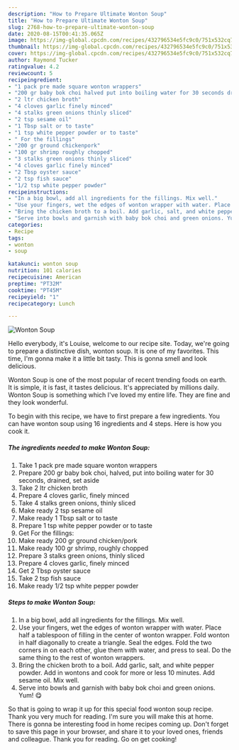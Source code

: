 ```yaml
---
description: "How to Prepare Ultimate Wonton Soup"
title: "How to Prepare Ultimate Wonton Soup"
slug: 2768-how-to-prepare-ultimate-wonton-soup
date: 2020-08-15T00:41:35.065Z
image: https://img-global.cpcdn.com/recipes/432796534e5fc9c0/751x532cq70/wonton-soup-recipe-main-photo.jpg
thumbnail: https://img-global.cpcdn.com/recipes/432796534e5fc9c0/751x532cq70/wonton-soup-recipe-main-photo.jpg
cover: https://img-global.cpcdn.com/recipes/432796534e5fc9c0/751x532cq70/wonton-soup-recipe-main-photo.jpg
author: Raymond Tucker
ratingvalue: 4.2
reviewcount: 5
recipeingredient:
- "1 pack pre made square wonton wrappers"
- "200 gr baby bok choi halved put into boiling water for 30 seconds drained set aside"
- "2 ltr chicken broth"
- "4 cloves garlic finely minced"
- "4 stalks green onions thinly sliced"
- "2 tsp sesame oil"
- "1 Tbsp salt or to taste"
- "1 tsp white pepper powder or to taste"
- " For the fillings"
- "200 gr ground chickenpork"
- "100 gr shrimp roughly chopped"
- "3 stalks green onions thinly sliced"
- "4 cloves garlic finely minced"
- "2 Tbsp oyster sauce"
- "2 tsp fish sauce"
- "1/2 tsp white pepper powder"
recipeinstructions:
- "In a big bowl, add all ingredients for the fillings. Mix well."
- "Use your fingers, wet the edges of wonton wrapper with water. Place half a tablespoon of filling in the center of wonton wrapper. Fold wonton in half diagonally to create a triangle. Seal the edges. Fold the two corners in on each other, glue them with water, and press to seal. Do the same thing to the rest of wonton wrappers."
- "Bring the chicken broth to a boil. Add garlic, salt, and white pepper powder. Add in wontons and cook for more or less 10 minutes. Add sesame oil. Mix well."
- "Serve into bowls and garnish with baby bok choi and green onions. Yum! 😋"
categories:
- Recipe
tags:
- wonton
- soup

katakunci: wonton soup 
nutrition: 101 calories
recipecuisine: American
preptime: "PT32M"
cooktime: "PT45M"
recipeyield: "1"
recipecategory: Lunch

---
```



![Wonton Soup](https://img-global.cpcdn.com/recipes/432796534e5fc9c0/751x532cq70/wonton-soup-recipe-main-photo.jpg)

Hello everybody, it's Louise, welcome to our recipe site. Today, we're going to prepare a distinctive dish, wonton soup. It is one of my favorites. This time, I'm gonna make it a little bit tasty. This is gonna smell and look delicious.



Wonton Soup is one of the most popular of recent trending foods on earth. It is simple, it is fast, it tastes delicious. It's appreciated by millions daily. Wonton Soup is something which I've loved my entire life. They are fine and they look wonderful.


To begin with this recipe, we have to first prepare a few ingredients. You can have wonton soup using 16 ingredients and 4 steps. Here is how you cook it.

<!--inarticleads1-->

##### The ingredients needed to make Wonton Soup:

1. Take 1 pack pre made square wonton wrappers
1. Prepare 200 gr baby bok choi, halved, put into boiling water for 30 seconds, drained, set aside
1. Take 2 ltr chicken broth
1. Prepare 4 cloves garlic, finely minced
1. Take 4 stalks green onions, thinly sliced
1. Make ready 2 tsp sesame oil
1. Make ready 1 Tbsp salt or to taste
1. Prepare 1 tsp white pepper powder or to taste
1. Get  For the fillings:
1. Make ready 200 gr ground chicken/pork
1. Make ready 100 gr shrimp, roughly chopped
1. Prepare 3 stalks green onions, thinly sliced
1. Prepare 4 cloves garlic, finely minced
1. Get 2 Tbsp oyster sauce
1. Take 2 tsp fish sauce
1. Make ready 1/2 tsp white pepper powder




<!--inarticleads2-->

##### Steps to make Wonton Soup:

1. In a big bowl, add all ingredients for the fillings. Mix well.
1. Use your fingers, wet the edges of wonton wrapper with water. Place half a tablespoon of filling in the center of wonton wrapper. Fold wonton in half diagonally to create a triangle. Seal the edges. Fold the two corners in on each other, glue them with water, and press to seal. Do the same thing to the rest of wonton wrappers.
1. Bring the chicken broth to a boil. Add garlic, salt, and white pepper powder. Add in wontons and cook for more or less 10 minutes. Add sesame oil. Mix well.
1. Serve into bowls and garnish with baby bok choi and green onions. Yum! 😋




So that is going to wrap it up for this special food wonton soup recipe. Thank you very much for reading. I'm sure you will make this at home. There is gonna be interesting food in home recipes coming up. Don't forget to save this page in your browser, and share it to your loved ones, friends and colleague. Thank you for reading. Go on get cooking!
